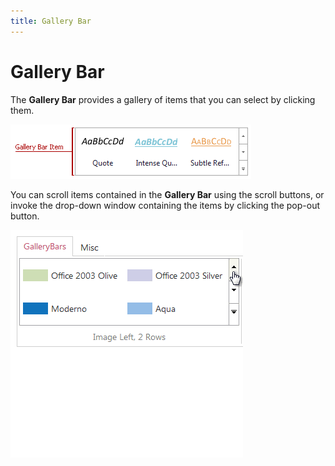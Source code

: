 ```yaml
---
title: Gallery Bar
---
```

# Gallery Bar
The **Gallery Bar** provides a gallery of items that you can select by clicking them.

![ASPxRibbon_GalleryBarItem](../../../images/img118290.png)

You can scroll items contained in the **Gallery Bar** using the scroll buttons, or invoke the drop-down window containing the items by clicking the pop-out button.

![ASPxRibbon_GalleryBarPopOut](../../../images/img118119.gif)